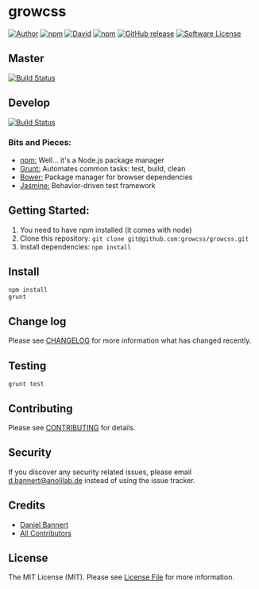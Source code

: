 # growcss

[![Author](http://img.shields.io/badge/author-@anolilab-blue.svg?style=flat-square)](https://twitter.com/anolilab)
[![npm](https://img.shields.io/npm/v/growcss.svg?style=flat-square)](https://www.npmjs.com/package/growcss)
[![David](https://img.shields.io/david/growcss/growcss.svg?style=flat-square)](https://github.com/growcss/growcss)
[![npm](https://img.shields.io/npm/v/npm.svg?style=flat-square)](https://www.npmjs.com/package/growcss)
[![GitHub release](https://img.shields.io/github/release/qubyte/rubidium.svg?style=flat-square)](https://github.com/growcss/growcss/releases)
[![Software License](https://img.shields.io/badge/license-MIT-brightgreen.svg?style=flat-square)](LICENSE)

## Master
[![Build Status](https://img.shields.io/travis/growcss/growcss/master.svg?style=flat-square)](https://travis-ci.org/growcss/growcss)

## Develop
[![Build Status](https://img.shields.io/travis/growcss/growcss/master.svg?style=flat-square)](https://travis-ci.org/growcss/growcss)

### Bits and Pieces:
* [npm:](https://npmjs.org/) Well... it's a Node.js package manager
* [Grunt:](http://gruntjs.com/) Automates common tasks: test, build, clean
* [Bower:](http://bower.io/) Package manager for browser dependencies
* [Jasmine:](http://pivotal.github.io/jasmine/) Behavior-driven test framework

## Getting Started:

1. You need to have npm installed (it comes with node)
2. Clone this repository: `git clone git@github.com:growcss/growcss.git`
3. Install dependencies: `npm install`

## Install

~~~
npm install
grunt
~~~

## Change log

Please see [CHANGELOG](CHANGELOG.md) for more information what has changed recently.

## Testing

~~~
grunt test
~~~

## Contributing

Please see [CONTRIBUTING](CONTRIBUTING.md) for details.

## Security

If you discover any security related issues, please email d.bannert@anolilab.de instead of using the issue tracker.

## Credits

- [Daniel Bannert](https://github.com/prisis)
- [All Contributors](../../contributors)

## License

The MIT License (MIT). Please see [License File](LICENSE.md) for more information.
